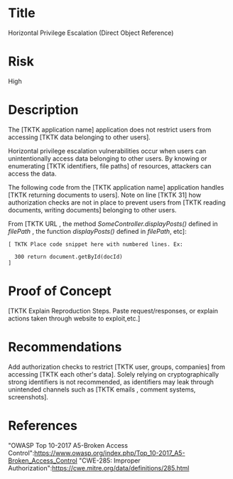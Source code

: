 # Title
Horizontal Privilege Escalation (Direct Object Reference)

# Risk
High

# Description

The [TKTK application name] application does not restrict users from accessing [TKTK data belonging to other users]. 

Horizontal privilege escalation vulnerabilities occur when users can unintentionally access data belonging to other users. By knowing or enumerating [TKTK identifiers, file paths]  of resources, attackers can access the data.

The following code from the [TKTK application name] application handles  [TKTK returning documents to users]. Note on line [TKTK 31] how authorization checks are not in place to prevent users from [TKTK reading documents, writing documents] belonging to other users.

From [TKTK  URL , the method *SomeController.displayPosts()* defined in *filePath* , the function *displayPosts()* defined in *filePath*, etc]:
~~~
[ TKTK Place code snippet here with numbered lines. Ex:

  300 return document.getById(docId)
]

~~~

# Proof of Concept

[TKTK Explain Reproduction Steps. Paste request/responses, or explain actions taken through website to exploit,etc.]


# Recommendations

Add authorization checks to restrict [TKTK user, groups, companies] from accessing [TKTK each other's data]. Solely relying on cryptographically strong identifiers is not recommended, as identifiers may leak through unintended channels such as [TKTK emails , comment systems, screenshots].

# References


"OWASP Top 10-2017 A5-Broken Access Control":https://www.owasp.org/index.php/Top_10-2017_A5-Broken_Access_Control
"CWE-285: Improper Authorization":https://cwe.mitre.org/data/definitions/285.html
